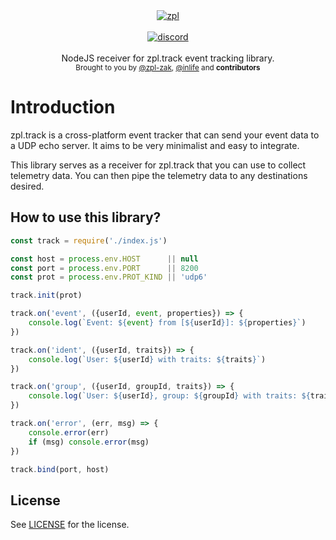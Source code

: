 <div align="center">
    <a href="https://github.com/zpl-c/zpl"><img src="https://user-images.githubusercontent.com/2182108/111983468-d5593e80-8b12-11eb-9c59-8c78ecc0504e.png" alt="zpl" /></a>
</div>

<br />

<div align="center">
    <a href="https://discord.gg/2fZVEym"><img src="https://img.shields.io/discord/354670964400848898?color=7289DA&style=for-the-badge" alt="discord" /></a>
</div>

<br />
<div align="center">
  NodeJS receiver for zpl.track event tracking library.
</div>

<div align="center">
  <sub>
    Brought to you by <a href="https://github.com/zpl-zak">@zpl-zak</a>, <a href="https://github.com/inlife">@inlife</a>
    and <strong>contributors</strong>
  </sub>
</div>

# Introduction
zpl.track is a cross-platform event tracker that can send your event data to a UDP echo server. It aims to be very minimalist and easy to integrate.

This library serves as a receiver for zpl.track that you can use to collect telemetry data. You can then pipe the telemetry data to any destinations desired.

## How to use this library?

```js
const track = require('./index.js')

const host = process.env.HOST      || null
const port = process.env.PORT      || 8200
const prot = process.env.PROT_KIND || 'udp6'

track.init(prot)

track.on('event', ({userId, event, properties}) => {
    console.log(`Event: ${event} from [${userId}]: ${properties}`)
})

track.on('ident', ({userId, traits}) => {
    console.log(`User: ${userId} with traits: ${traits}`)
})

track.on('group', ({userId, groupId, traits}) => {
    console.log(`User: ${userId}, group: ${groupId} with traits: ${traits}`)
})

track.on('error', (err, msg) => {
    console.error(err)
    if (msg) console.error(msg)
})

track.bind(port, host)
```

## License

See [LICENSE](LICENSE) for the license.
